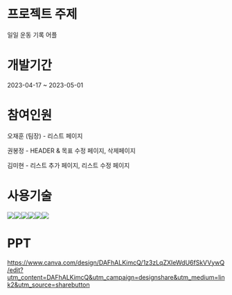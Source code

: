 # 프로젝트 주제
<p>일일 운동 기록 어플</p>

# 개발기간
<div>
  <p> 2023-04-17 ~ 2023-05-01</p>
</div>

# 참여인원
<div>
  <p>오재훈 (팀장) - 리스트 페이지 </p>
  <p>권봉정 - HEADER & 목표 수정 페이지, 삭제페이지 </p>
  <p>김미현 - 리스트 추가 페이지, 리스트 수정 페이지</p>
</div>

# 사용기술
<img src="https://img.shields.io/badge/Visual Studio Code-007ACC?style=flat-square&logo=Visual Studio Code&logoColor=white"/><img src="https://img.shields.io/badge/HTML5-E34F26?style=flat&logo=HTML5&logoColor=white" /><img src="https://img.shields.io/badge/CSS3-1572B6?style=flat&logo=CSS3&logoColor=white" /><img src="https://img.shields.io/badge/Bootstrap-7952B3?style=flat&logo=Bootstrap&logoColor=white" /><img src="https://img.shields.io/badge/PHP-777BB4?style=flat-square&logo=php&logoColor=white"/><img src="https://img.shields.io/badge/MariaDB-003545?style=flat&logo=MariaDB&logoColor=white" />

# PPT

https://www.canva.com/design/DAFhALKimcQ/1z3zLqZXIeWdU6fSkVVywQ/edit?utm_content=DAFhALKimcQ&utm_campaign=designshare&utm_medium=link2&utm_source=sharebutton
